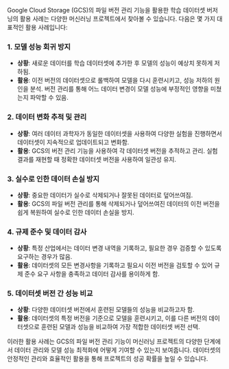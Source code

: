 Google Cloud Storage (GCS)의 파일 버전 관리 기능을 활용한 학습 데이터셋 버저닝의 활용 사례는 다양한 머신러닝 프로젝트에서 찾아볼 수 있습니다. 다음은 몇 가지 대표적인 활용 사례입니다:

### 1. **모델 성능 회귀 방지**
- **상황**: 새로운 데이터를 학습 데이터셋에 추가한 후 모델의 성능이 예상치 못하게 저하됨.
- **활용**: 이전 버전의 데이터셋으로 롤백하여 모델을 다시 훈련시키고, 성능 저하의 원인을 분석. 버전 관리를 통해 어느 데이터 변경이 모델 성능에 부정적인 영향을 미쳤는지 파악할 수 있음.

### 2. **데이터 변화 추적 및 관리**
- **상황**: 여러 데이터 과학자가 동일한 데이터셋을 사용하여 다양한 실험을 진행하면서 데이터셋이 지속적으로 업데이트되고 변화함.
- **활용**: GCS의 버전 관리 기능을 사용하여 각 데이터셋 버전을 추적하고 관리. 실험 결과를 재현할 때 정확한 데이터셋 버전을 사용하여 일관성 유지.

### 3. **실수로 인한 데이터 손실 방지**
- **상황**: 중요한 데이터가 실수로 삭제되거나 잘못된 데이터로 덮어쓰여짐.
- **활용**: GCS의 파일 버전 관리를 통해 삭제되거나 덮어쓰여진 데이터의 이전 버전을 쉽게 복원하여 실수로 인한 데이터 손실을 방지.

### 4. **규제 준수 및 데이터 감사**
- **상황**: 특정 산업에서는 데이터 변경 내역을 기록하고, 필요한 경우 검증할 수 있도록 요구하는 경우가 많음.
- **활용**: 데이터셋의 모든 변경사항을 기록하고 필요시 이전 버전을 검토할 수 있어 규제 준수 요구 사항을 충족하고 데이터 감사를 용이하게 함.

### 5. **데이터셋 버전 간 성능 비교**
- **상황**: 다양한 데이터셋 버전에서 훈련된 모델들의 성능을 비교하고자 함.
- **활용**: 데이터셋의 특정 버전을 기준으로 모델을 훈련시키고, 이를 다른 버전의 데이터셋으로 훈련된 모델과 성능을 비교하여 가장 적합한 데이터셋 버전 선택.

이러한 활용 사례는 GCS의 파일 버전 관리 기능이 머신러닝 프로젝트의 다양한 단계에서 데이터 관리와 모델 성능 최적화에 어떻게 기여할 수 있는지 보여줍니다. 데이터셋의 안정적인 관리와 효율적인 활용을 통해 프로젝트의 성공 확률을 높일 수 있습니다.
